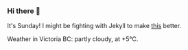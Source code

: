 ### Hi there :wave:

It's Sunday! I might be fighting with Jekyll to make [this](https://swissclubtoronto.ca) better.

Weather in Victoria BC: partly cloudy, at +5°C.

